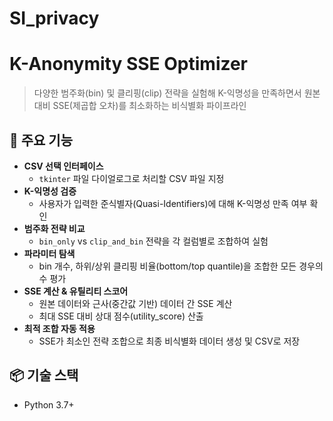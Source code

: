 # SI_privacy
# K-Anonymity SSE Optimizer
> 다양한 범주화(bin) 및 클리핑(clip) 전략을 실험해 K-익명성을 만족하면서 원본 대비 SSE(제곱합 오차)를 최소화하는 비식별화 파이프라인

## 🚀 주요 기능
- **CSV 선택 인터페이스**  
  - `tkinter` 파일 다이얼로그로 처리할 CSV 파일 지정  
- **K-익명성 검증**  
  - 사용자가 입력한 준식별자(Quasi-Identifiers)에 대해 K-익명성 만족 여부 확인  
- **범주화 전략 비교**  
  - `bin_only` vs `clip_and_bin` 전략을 각 컬럼별로 조합하여 실험  
- **파라미터 탐색**  
  - bin 개수, 하위/상위 클리핑 비율(bottom/top quantile)을 조합한 모든 경우의 수 평가  
- **SSE 계산 & 유틸리티 스코어**  
  - 원본 데이터와 근사(중간값 기반) 데이터 간 SSE 계산  
  - 최대 SSE 대비 상대 점수(utility_score) 산출  
- **최적 조합 자동 적용**  
  - SSE가 최소인 전략 조합으로 최종 비식별화 데이터 생성 및 CSV로 저장  

## 📦 기술 스택
- Python 3.7+  
